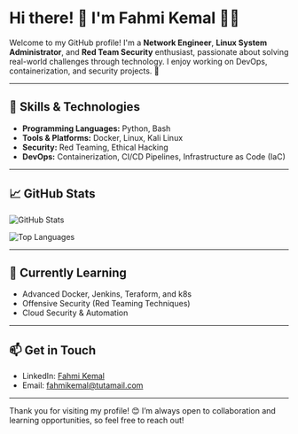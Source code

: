 <!--
**fahmikemal/fahmikemal** is a ✨ _special_ ✨ repository because its `README.md` (this file) appears on your GitHub profile.

Here are some ideas to get you started:

- 🔭 I’m currently working on ...
- 🌱 I’m currently learning ...
- 👯 I’m looking to collaborate on ...
- 🤔 I’m looking for help with ...
- 💬 Ask me about ...
- 📫 How to reach me: ...
- 😄 Pronouns: ...
- ⚡ Fun fact: ...
-->

# Hi there! 👋 I'm Fahmi Kemal 👨‍💻

Welcome to my GitHub profile! I'm a **Network Engineer**, **Linux System Administrator**, and **Red Team Security** enthusiast, passionate about solving real-world challenges through technology. I enjoy working on DevOps, containerization, and security projects. 🚀

---

## 🔧 Skills & Technologies
- **Programming Languages:** Python, Bash
- **Tools & Platforms:** Docker, Linux, Kali Linux
- **Security:** Red Teaming, Ethical Hacking
- **DevOps:** Containerization, CI/CD Pipelines, Infrastructure as Code (IaC)

---


## 📈 GitHub Stats
![GitHub Stats](https://github-readme-stats.vercel.app/api?username=fahmikemal&show_icons=true&theme=radical)

![Top Languages](https://github-readme-stats.vercel.app/api/top-langs/?username=fahmikemal&layout=compact&theme=radical)

---

## 🌱 Currently Learning
- Advanced Docker, Jenkins, Teraform, and k8s
- Offensive Security (Red Teaming Techniques)
- Cloud Security & Automation

---

## 📫 Get in Touch
- LinkedIn: [Fahmi Kemal](https://www.linkedin.com/in/fahmikemal/)
- Email: [fahmikemal@tutamail.com](mailto:fahmikemal@tutamail.com)

---

Thank you for visiting my profile! 😊 I’m always open to collaboration and learning opportunities, so feel free to reach out!

